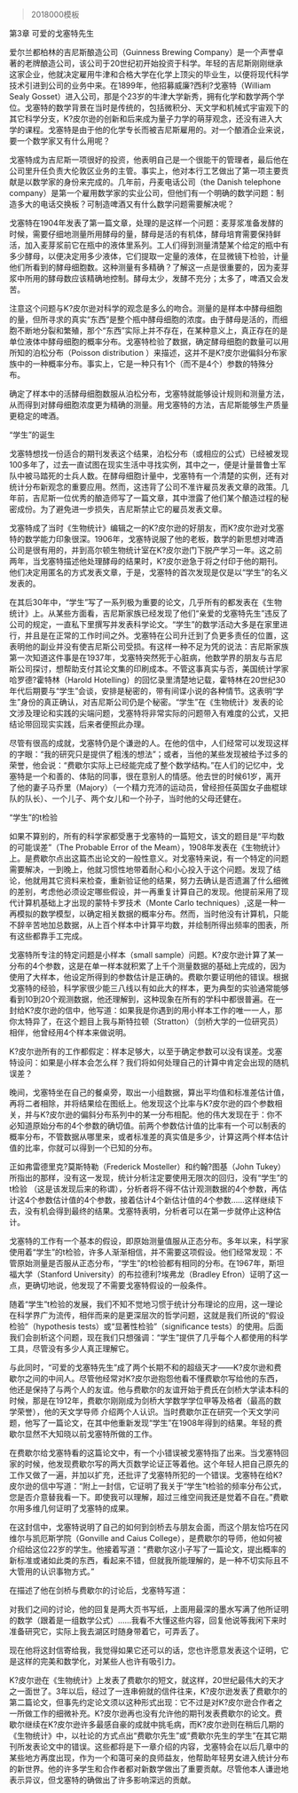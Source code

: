 # 
> 2018000模板





第3章 可爱的戈塞特先生

爱尔兰都柏林的吉尼斯酿造公司（Guinness Brewing Company）是一个声誉卓著的老牌酿造公司，该公司于20世纪初开始投资于科学。年轻的吉尼斯刚刚继承这家企业，他就决定雇用牛津和合格大学在化学上顶尖的毕业生，以便将现代科学技术引进到公司的业务中来。在1899年，他招募威廉?西利?戈塞特（William Sealy Gosset）进入公司，那是个23岁的牛津大学新秀，拥有化学和数学两个学位。戈塞特的数学背景在当时是传统的，包括微积分、天文学和机械式宇宙观下的其它科学分支，K?皮尔逊的创新和后来成为量子力学的萌芽观念，还没有进入大学的课程。戈塞特是由于他的化学专长而被吉尼斯雇用的。对一个酿酒企业来说，要一个数学家又有什么用呢？

戈塞特成为吉尼斯一项很好的投资，他表明自己是一个很能干的管理者，最后他在公司里升任负责大伦敦区业务的主管。事实上，他对本行工艺做出了第一项主要贡献是以数学家的身份来完成的。几年前，丹麦电话公司（the Danish telephone company）是第一个雇用数学家的实业公司，但他们有一个明确的数学问题：制造多大的电话交换板？可制造啤酒又有什么数学问题需要解决呢？

戈塞特在1904年发表了第一篇文章，处理的是这样一个问题：麦芽浆准备发酵的时候，需要仔细地测量所用酵母的量，酵母是活的有机体，酵母培育需要保持鲜活，加入麦芽浆前它在瓶中的液体里系列。工人们得到测量清楚某个给定的瓶中有多少酵母，以便决定用多少液体，它们提取一定量的液体，在显微镜下检验，计量他们所看到的酵母细胞数。这种测量有多精确？了解这一点是很重要的，因为麦芽浆中所用的酵母数应该精确地控制。酵母太少，发酵不充分；太多了，啤酒又会发苦。

注意这个问题与K?皮尔逊对科学的观念是多么的吻合。测量的是样本中酵母细胞的量，但所寻求的真实“东西”是整个瓶中酵母细胞的浓度。由于酵母是活的，而细胞不断地分裂和繁殖，那个“东西”实际上并不存在，在某种意义上，真正存在的是单位液体中酵母细胞的概率分布。戈塞特检验了数据，确定酵母细胞的数量可以用所知的泊松分布（Poisson distribution ）来描述，这并不是K?皮尔逊偏斜分布家族中的一种概率分布。事实上，它是一种只有1个（而不是4个）参数的特殊分布。

确定了样本中的活酵母细胞数服从泊松分布，戈塞特就能够设计规则和测量方法，从而得到对酵母细胞浓度更为精确的测量。用戈塞特的方法，吉尼斯能够生产质量更稳定的啤酒。

“学生”的诞生

戈塞特想找一份适合的期刊发表这个结果，泊松分布（或相应的公式）已经被发现100多年了，过去一直试图在现实生活中寻找实例，其中之一，便是计量普鲁士军队中被马踏死的士兵人数。在酵母细胞计量中，戈塞特有一个清楚的实例，还有对统计分布新观念的重要应用。然而，这违背了公司不准许雇员发表文章的政策。几年前，吉尼斯一位优秀的酿造师写了一篇文章，其中泄露了他们某个酿造过程的秘密成份。为了避免进一步损失，吉尼斯禁止它的雇员发表文章。

戈塞特成了当时《生物统计》编辑之一的K?皮尔逊的好朋友，而K?皮尔逊对戈塞特的数学能力印象很深。1906年，戈塞特说服了他的老板，数学的新思想对啤酒公司是很有用的，并到高尔顿生物统计室在K?皮尔逊门下脱产学习一年。这之前两年，当戈塞特描述他处理酵母的结果时，K?皮尔逊急于将之付印于他的期刊。他们决定用匿名的方式发表文章，于是，戈塞特的首次发现是仅是以“学生”的名义发表的。

在其后30年中，“学生”写了一系列极为重要的论文，几乎所有的都发表在《生物统计》上。从某些方面看，吉尼斯家族已经发现了他们“亲爱的戈塞特先生”违反了公司的规定，一直私下里撰写并发表科学论文。“学生”的数学活动大多是在家里进行，并且是在正常的工作时间之外。戈塞特在公司升迁到了负更多责任的位置，这表明他的副业并没有使吉尼斯公司受损。有这样一种不足为凭的说法：吉尼斯家族第一次知道这件事是在1937年，戈塞特突然死于心脏病，他数学界的朋友与吉尼斯公司探讨，想帮助支付其论文集的印刷成本。不管这事真实与否，美国统计学家哈罗德?霍特林（Harold Hotelling）的回忆录里清楚地记载，霍特林在20世纪30年代后期要与“学生”会谈，安排是秘密的，带有间谍小说的各种情节。这表明“学生”身份的真正确认，对吉尼斯公司仍是个秘密。“学生”在《生物统计》发表的论文涉及理论和实践的尖端问题，戈塞特将非常实际的问题带入有难度的公式，又把结论带回现实实践，后来者便照此办理。

尽管有很高的成就，戈塞特仍是个谦逊的人。在他的信中，人们经常可以发现这样的字眼：“我的研究只是提供了粗浅的想法”；或者，当他的某些发现被给予过多的荣誉，他会说：“费歇尔实际上已经能完成了整个数学结构。”在人们的记忆中，戈塞特是一个和善的、体贴的同事，很在意别人的情感。他去世的时候61岁，离开了他的妻子马乔里（Majory）（一个精力充沛的运动员，曾经担任英国女子曲棍球队的队长）、一个儿子、两个女儿和一个孙子，当时他的父母还健在。

“学生”的t检验

如果不算别的，所有的科学家都受惠于戈塞特的一篇短文，该文的题目是“平均数的可能误差”（The Probable Error of the Meam），1908年发表在《生物统计》上。是费歇尔点出这篇杰出论文的一般性意义。对戈塞特来说，有一个特定的问题需要解决，一到晚上，他就习惯性地带着耐心和小心投入于这个问题。发现了结论，他就用其它资料来检查，重新验证他的结果，努力去确认是否遗漏了什么细微的差别，考虑他必须设定哪些假设，并一再重复计算自己的发现。他提前采用了现代计算机基础上才出现的蒙特卡罗技术（Monte Carlo techniques）,这是一种一再模拟的数学模型，以确定相关数据的概率分布。然而，当时他没有计算机，只能不辞辛苦地加总数据，从上百个样本中计算平均数，并绘制所得出频率的图表，所有这些都靠手工完成。

戈塞特所专注的特定问题是小样本（small sample）问题。K?皮尔逊计算了某一分布的4个参数，这是在单一样本就积累了上千个测量数据的基础上完成的，因为使用了大样本，他设定所得到的参数估计是正确的。费歇尔要证明他的错误。根据戈塞特的经验，科学家很少能三八线以有如此大的样本，更为典型的实验通常能够看到10到20个观测数据，他还理解到，这种现象在所有的学科中都很普遍。在一封给K?皮尔逊的信中，他写道：如果我是你遇到的用小样本工作的唯一一人，那你太特异了，在这个题目上我与斯特拉顿（Stratton）（剑桥大学的一位研究员）相伴，他曾经用4个样本来做说明。

K?皮尔逊所有的工作都假定：样本足够大，以至于确定参数可以没有误差。戈塞特设问：如果是小样本会怎么样？我们将如何处理自己的计算中肯定会出现的随机误差？

晚间，戈塞特坐在自己的餐桌旁，取出一小组数据，算出平均值和标准差估计值，再将二者相除，并将结果绘在图纸上。他发现这个比率与K?皮尔逊的四个参数相关，并与K?皮尔逊的偏斜分布系列中的某一分布相配。他的伟大发现在于：你不必知道原始分布的4个参数的确切值。前两个参数估计值的比率有一个可以制表的概率分布，不管数据从哪里来，或者标准差的真实值是多少，计算这两个样本估计值的比率，你就可以得到一个已知的分布。

正如弗雷德里克?莫斯特勒（Frederick Mosteller）和约翰?图基（John Tukey）所指出的那样，没有这一发现，统计分析注定要使用无限次的回归，没有“学生”的t检验 （这是该发现后来的称谓），分析者将不得不估计观测数据的4个参数，再估计这4个参数估计值的4个参数，接着估计4个新估计值的4个参数……这样继续下去，没有机会得到最终的结果。戈塞特表明，分析者可以在第一步就停止这种估计。

戈塞特的工作有一个基本的假设，即原始测量值服从正态分布。多年以来，科学家使用着“学生”的t检验，许多人渐渐相信，并不需要这项假设。他们经常发现：不管原始测量是否服从正态分布，“学生”的t检验都有相同的分布。在1967年，斯坦福大学（Stanford University）的布拉德利?埃弗龙（Bradley Efron）证明了这一点，更确切地说，他发现了不需要戈塞特假设的一般条件。

随着“学生”t检验的发展，我们不知不觉地习惯于统计分布理论的应用，这一理论在科学界广为流传，相伴而来的是更深层次的哲学问题，这就是我们所说的“假设检验”（hypothesis tests）或“显著性检验”（significance tests）的使用。后面我们会剖析这个问题，现在我们只想强调：“学生”提供了几乎每个人都使用的科学工具，尽管没有多少人真正理解它。

与此同时，“可爱的戈塞特先生”成了两个长期不和的超级天才——K?皮尔逊和费歇尔之间的中间人。尽管他经常对K?皮尔逊抱怨他看不懂费歇尔写给他的东西，他还是保持了与两个人的友谊。他与费歇尔的友谊开始于费氏在剑桥大学读本科的时候，那是在1912年，费歇尔刚刚成为剑桥大学数学学位甲等及格者（最高的数学荣誉），他的天文学导师 介绍两个人认识。当时费歇尔正在研究一个天文学问题，他写了一篇论文，在其中他重新发现“学生”在1908年得到的结果。年轻的费歇尔显然不大知晓以前戈塞特所做的工作。

在费歇尔给戈塞特看的这篇论文中，有一个小错误被戈塞特指了出来。当戈塞特回家的时候，他发现费歇尔写的两大页数学论证正等着他。这个年轻人把自己原先的工作又做了一遍，并加以扩充，还批评了戈塞特所犯的一个错误。戈塞特在给K?皮尔逊的信中写道：“附上一封信，它证明了我关于“学生”t检验的频率分布公式，您是否介意替我看一下。即使我可以理解，超过三维空间我还是觉着不自在。”费歇尔用多维几何证明了戈塞特的成果。

在这封信中，戈塞特说明了自己的如何到剑桥去与朋友会面，而这个朋友恰巧在冈维尔与凯厄斯学院（Gonville and Caius College），是费歇尔的导师，他如何被介绍给这位22岁的学生。他接着写道：“费歇尔这小子写了一篇论文，提出概率的新标准或诸如此类的东西，看起来不错，但就我所能理解的，是一种不切实际且不大管用的认识事物方式。”

在描述了他在剑桥与费歇尔的讨论后，戈塞特写道：

对我们之间的讨论，他的回复是两大页书写纸，上面用最深的墨水写满了他所证明的数学（跟着是一组数学公式）……我看不大懂这些内容，回复他说等我闲下来时准备研究它，实际上我去湖区时随身带着它，可弄丢了。

现在他将这封信寄给我，我觉得如果它还可以的话，您也许愿意发表这个证明，它是这样的完美和数学化，对某些人也许有吸引力。

K?皮尔逊在《生物统计》上发表了费歇尔的短文，就这样，20世纪最伟大的天才之一面世了。3年以后，经过了一连串俯就的信件往来，K?皮尔逊发表了费歇尔的第二篇论文，但事先约定论文须以这种形式出现：它不过是对K?皮尔逊合作者之一所做工作的细微补充。K?皮尔逊再也没有允许他的期刊发表费歇尔的论文。费歇尔继续在K?皮尔逊许多最感自豪的成就中挑毛病，而K?皮尔逊则在稍后几期的《生物统计》中，以社论的方式点出“费歇尔先生”或“费歇尔先生的学生”在其它期刊所发表论文中的错误。这些都将是下一章介绍的内容，戈塞特会在以后几章中的某些地方再度出现，作为一个和蔼可亲的良师益友，他帮助年轻男女进入统计分布的新世界。他的许多学生和合作者都对新数学做出了重要贡献。尽管他本人谦逊地表示异议，但戈塞特的确做出了许多影响深远的贡献。




